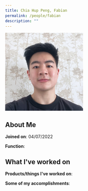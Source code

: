 ```yaml
---
title: Chia Hup Peng, Fabian
permalink: /people/fabian
description: ""
---
```


<img src="/images/headshots/fabian.jpg" title="Chia Hup Peng, Fabian" alt="Chia Hup Peng, Fabian" style="width:50%;margin-left:0">

## About Me

**Joined on**: 04/07/2022

**Function**: 

## What I've worked on

**Products/things I've worked on**:


**Some of my accomplishments**:

